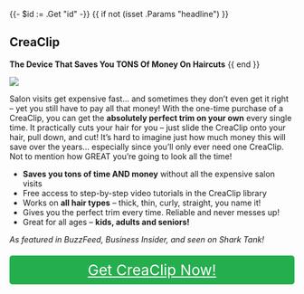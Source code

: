 {{- $id := .Get "id" -}}
{{ if not (isset .Params "headline") }}
## CreaClip

**The Device That Saves You TONS Of Money On Haircuts**
{{ end }}

[![](/list/crea-clip-title.jpg)](https://t.gadgetadvisers.com/click/{{$id}})

Salon visits get expensive fast… and sometimes they don’t even get it right – yet you still have to pay all that money! With the one-time purchase of a CreaClip, you can get the **absolutely perfect trim on your own** every single time. It practically cuts your hair for you – just slide the CreaClip onto your hair, pull down, and cut! It’s hard to imagine just how much money this will save over the years… especially since you’ll only ever need one CreaClip. Not to mention how GREAT you’re going to look all the time!

- **Saves you tons of time AND money** without all the expensive salon visits
- Free access to step-by-step video tutorials in the CreaClip library
- Works on **all hair types** – thick, thin, curly, straight, you name it!
- Gives you the perfect trim every time. Reliable and never messes up!
- Great for all ages – **kids, adults and seniors!**

*As featured in BuzzFeed, Business Insider, and seen on Shark Tank!*

<a href="(https://t.gadgetadvisers.com/click/{{$id}})" style="color: white;">
   <div style="text-align:center;background-color:#25ae4e;margin-bottom:20px;margin-top:20px;width: 100%;-webkit-border-radius: 5px;">
      <div style="color: white; padding: 10px;font-size: 26px;">
      Get CreaClip Now!
      </div>
   </div>
</a>